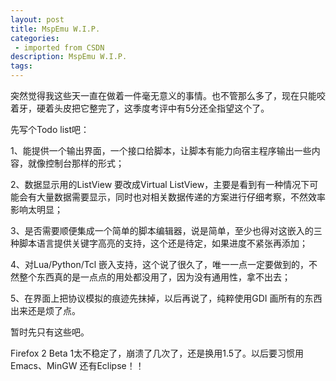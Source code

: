 ```yaml
---
layout: post
title: MspEmu W.I.P.
categories: 
 - imported from CSDN
description: MspEmu W.I.P.
tags: 
---
```


突然觉得我这些天一直在做着一件毫无意义的事情。也不管那么多了，现在只能咬着牙，硬着头皮把它整完了，这季度考评中有5分还全指望这个了。

先写个Todo list吧：

1、能提供一个输出界面，一个接口给脚本，让脚本有能力向宿主程序输出一些内容，就像控制台那样的形式；

2、数据显示用的ListView 要改成Virtual ListView，主要是看到有一种情况下可能会有大量数据需要显示，同时也对相关数据传递的方案进行仔细考察，不然效率影响太明显；

3、是否需要顺便集成一个简单的脚本编辑器，说是简单，至少也得对这嵌入的三种脚本语言提供关键字高亮的支持，这个还是待定，如果进度不紧张再添加；

4、对Lua/Python/Tcl 嵌入支持，这个说了很久了，唯一一点一定要做到的，不然整个东西真的是一点点的用处都没用了，因为没有通用性，拿不出去；

5、在界面上把协议模拟的痕迹先抹掉，以后再说了，纯粹使用GDI 画所有的东西出来还是烦了点。

暂时先只有这些吧。

Firefox 2 Beta 1太不稳定了，崩溃了几次了，还是换用1.5了。以后要习惯用Emacs、MinGW 还有Eclipse！！
